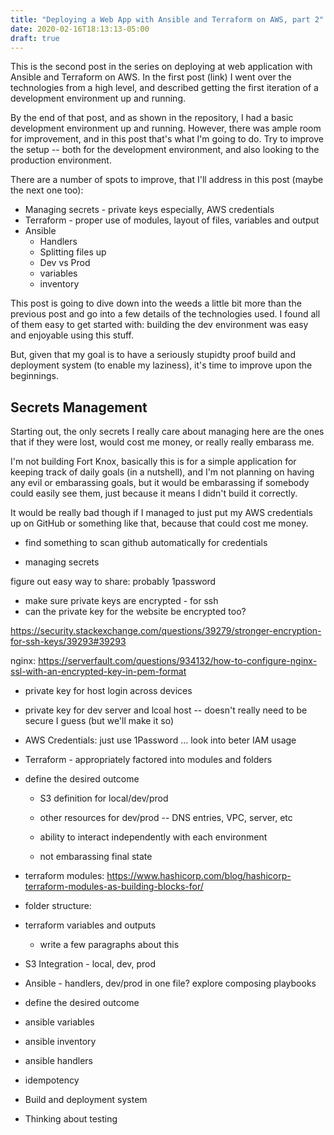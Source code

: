 ```yaml
---
title: "Deploying a Web App with Ansible and Terraform on AWS, part 2"
date: 2020-02-16T18:13:13-05:00
draft: true
---
```



This is the second post in the series on deploying at web application
with Ansible and Terraform on AWS.  In the first post (link) I went
over the technologies from a high level, and described getting the
first iteration of a development environment up and running.

By the end of that post, and as shown in the repository, I had a basic
development environment up and running.  However, there was ample room
for improvement, and in this post that's what I'm going to do.  Try to
improve the setup -- both for the development environment, and also
looking to the production environment.

There are a number of spots to improve, that I'll address in this post
(maybe the next one too):

* Managing secrets - private keys especially, AWS credentials
* Terraform - proper use of modules, layout of files, variables and
  output
* Ansible
  * Handlers
  * Splitting files up
  * Dev vs Prod
  * variables
  * inventory

This post is going to dive down into the weeds a little bit more than
the previous post and go into a few details of the technologies used.
I found all of them easy to get started with: building the dev
environment was easy and enjoyable using this stuff.

But, given that my goal is to have a seriously stupidty proof build
and deployment system (to enable my laziness), it's time to improve
upon the beginnings.

## Secrets Management

Starting out, the only secrets I really care about managing here are
the ones that if they were lost, would cost me money, or really really
embarass me.

I'm not building Fort Knox, basically this is for a simple application
for keeping track of daily goals (in a nutshell), and I'm not planning
on having any evil or embarassing goals, but it would be embarassing
if somebody could easily see them, just because it means I didn't
build it correctly.

It would be really bad though if I managed to just put my AWS
credentials up on GitHub or something like that, because that could
cost me money.

- find something to scan github automatically for credentials










* managing secrets

figure out easy way to share: probably 1password

- make sure private keys are encrypted - for ssh
- can the private key for the website be encrypted too?

https://security.stackexchange.com/questions/39279/stronger-encryption-for-ssh-keys/39293#39293

nginx:
https://serverfault.com/questions/934132/how-to-configure-nginx-ssl-with-an-encrypted-key-in-pem-format



- private key for host login across devices
- private key for dev server and lcoal host -- doesn't really need to be secure I guess (but we'll make it so)

- AWS Credentials: just use 1Password ... look into beter IAM usage



* Terraform - appropriately factored into modules and folders

- define the desired outcome

   - S3 definition for local/dev/prod
   - other resources for dev/prod -- DNS entries, VPC, server, etc

   - ability to interact independently with each environment
   - not embarassing final state

- terraform modules: https://www.hashicorp.com/blog/hashicorp-terraform-modules-as-building-blocks-for/

- folder structure:

- terraform variables and outputs

  - write a few paragraphs about this
  

* S3 Integration - local, dev, prod

* Ansible - handlers, dev/prod in one file? explore composing playbooks

- define the desired outcome

- ansible variables
- ansible inventory
- ansible handlers
- idempotency



* Build and deployment system

* Thinking about testing

